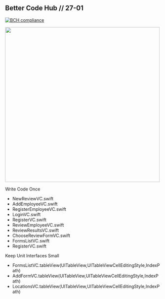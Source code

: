 ## Better Code Hub // 27-01
[![BCH compliance](https://bettercodehub.com/edge/badge/jasperscholten/programmeerproject)](https://bettercodehub.com)

<img src="https://github.com/jasperscholten/programmeerproject/blob/master/doc/BetterCodeHub2701.png" width="500"></br>

Write Code Once
- NewReviewVC.swift
- AddEmployeeVC.swift
- RegisterEmployeeVC.swift
- LoginVC.swift
- RegisterVC.swift
- ReviewEmployeeVC.swift
- ReviewResultsVC.swift
- ChooseReviewFormVC.swift
- FormsListVC.swift
- RegisterVC.swift

Keep Unit Interfaces Small
- FormsListVC.tableView(UITableView,UITableViewCellEditingStyle,IndexPath)
- AddFormVC.tableView(UITableView,UITableViewCellEditingStyle,IndexPath)
- LocationsVC.tableView(UITableView,UITableViewCellEditingStyle,IndexPath)
